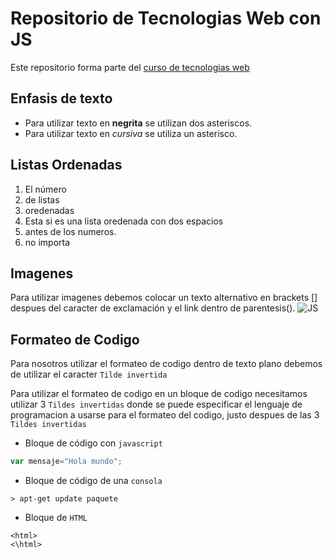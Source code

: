 # Repositorio de Tecnologias Web con JS

Este repositorio forma parte del [curso de tecnologias web](https://github.com/CristianSantacruz/TecnologiasWeb)

## Enfasis de texto
* Para utilizar texto en **negrita** se utilizan dos asteriscos.
* Para utilizar texto en *cursiva* se utiliza un asterisco.

## Listas Ordenadas
1. El número
2. de listas
1. oredenadas
  1. Esta si es una lista oredenada con dos espacios
  3. antes de los numeros.
4. no importa

## Imagenes

Para utilizar imagenes debemos colocar un texto alternativo en brackets [] despues del caracter de exclamación y el link dentro de parentesis().
![JS](https://www.google.com.ec/search?q=js&espv=2&biw=1600&bih=799&source=lnms&tbm=isch&sa=X&ved=0ahUKEwjvy4G__dXPAhVG_R4KHWDRDhgQ_AUIBigB#imgrc=cVo2Kydp4XGAaM%3A)

## Formateo de Codigo

Para nosotros utilizar el formateo de codigo dentro de texto plano debemos de utilizar el caracter `Tilde invertida`

Para utilizar el formateo de codigo en un bloque de codigo necesitamos utilizar 3 `Tildes invertidas` donde se puede especificar el lenguaje de programacion a usarse para el formateo del codigo, justo despues de las 3 `Tildes invertidas`

* Bloque de código con `javascript`
```javascript
var mensaje="Hola mundo";
```
* Bloque de código de una `consola`
```
> apt-get update paquete
```
* Bloque de `HTML`
```
<html>
<\html>
```

